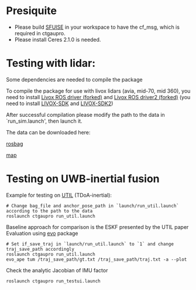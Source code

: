 # Presiquite

* Please build [SFUISE](https://github.com/KIT-ISAS/SFUISE) in your workspace to have the cf_msg, which is required in ctgaupro.
* Please install Ceres 2.1.0 is needed.

# Testing with lidar:

Some dependencies are needed to compile the package

To compile the package for use with livox lidars (avia, mid-70, mid 360), you need to install [Livox ROS driver (forked)](https://github.com/brytsknguyen/livox_ros_driver) and [Livox ROS driver2 (forked)](https://github.com/brytsknguyen/livox_ros_driver2) (you need to install [LIVOX-SDK](https://github.com/Livox-SDK/Livox-SDK) and [LIVOX-SDK2](https://github.com/Livox-SDK/Livox-SDK2))

After successful compilation please modify the path to the data in `run_sim.launch', then launch it.

The data can be downloaded here:

[rosbag](https://drive.google.com/file/d/1LrXRM73KUA1I1cU5NvOVeRSOPkXpkDKB/view?usp=drive_link)

[map](https://drive.google.com/file/d/19bfNp-ljfxNjLngdhIvIxfoClPygXRqC/view?usp=sharing)

# Testing on UWB-inertial fusion
Example for testing on [UTIL](https://utiasdsl.github.io/util-uwb-dataset/) (TDoA-inertial):
```
# Change bag_file and anchor_pose_path in `launch/run_util.launch` according to the path to the data
roslaunch ctgaupro run_util.launch
```
Baseline approach for comparison is the ESKF presented by the UTIL paper
Evaluation using [evo](https://github.com/MichaelGrupp/evo) package
```
# Set if_save_traj in `launch/run_util.launch` to `1` and change traj_save_path accordingly
roslaunch ctgaupro run_util.launch
evo_ape tum /traj_save_path/gt.txt /traj_save_path/traj.txt -a --plot
```
Check the analytic Jacobian of IMU factor
```
roslaunch ctgaupro run_testui.launch
``` 
